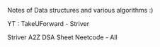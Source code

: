 Notes of Data structures and various algorithms :)

YT : TakeUForward - Striver

Striver A2Z DSA Sheet
Neetcode - All
